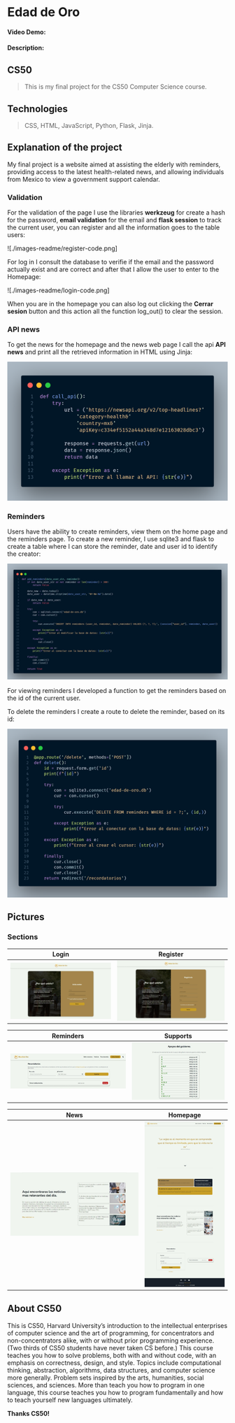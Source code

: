 # Edad de Oro
#### Video Demo:  <URL HERE>
#### Description:

## CS50
>This is my final project for the CS50 Computer Science course.
## Technologies
>CSS, HTML, JavaScript, Python, Flask, Jinja.

## Explanation of the project
My final project is a website aimed at assisting the elderly with reminders, providing access to the latest health-related news, and allowing individuals from Mexico to view a government support calendar.

### Validation

For the validation of the page I use the libraries **werkzeug** for create a hash for the password, **email validation** for the email and **flask session** to track the current user, you can register and all the information goes to the table users:

![./images-readme/register-code.png]

For log in I consult the database to verifie if the email and the password actually exist and are correct and after that I allow the user to enter to the Homepage:

![./images-readme/login-code.png]

When you are in the homepage you can also log out clicking the **Cerrar sesion** button and this action all the function log_out() to clear the session.


### API news

To get the news for the homepage and the news web page I call the api **API news** and print all the retrieved information in HTML using Jinja:

![The call api function](./images-readme/call-api.png)

### Reminders

Users have the ability to create reminders, view them on the home page and the reminders page. To create a new reminder, I use sqlite3 and flask to create a table where I can store the reminder, date and user id to identify the creator:

![The add reminder function](./images-readme/add-reminder.png)

For viewing reminders I developed a function to get the reminders based on the id of the current user.

To delete the reminders I create a route to delete the reminder, based on its id:

![The delete function](./images-readme/delete-reminder.png)

## Pictures

### Sections

| Login                                        | Register                                           |
| -------------------------------------------- | -------------------------------------------------- |
| ![Login picture](./images-readme/login.jpeg) | ![Register picture](./images-readme/register.jpeg) |

| Reminders                                            | Supports                                           |
| ---------------------------------------------------- | -------------------------------------------------- |
| ![Reminders picture](./images-readme/reminders.jpeg) | ![Supports picture](./images-readme/supports.jpeg) |

| News                                       | Homepage                                           |
| ------------------------------------------ | -------------------------------------------------- |
| ![News picture](./images-readme/news.jpeg) | ![Homepage picture](./images-readme/homepage.jpeg) |


## About CS50

This is CS50, Harvard University’s introduction to the intellectual enterprises of computer science and the art of programming, for concentrators and non-concentrators alike, with or without prior programming experience. (Two thirds of CS50 students have never taken CS before.) This course teaches you how to solve problems, both with and without code, with an emphasis on correctness, design, and style. Topics include computational thinking, abstraction, algorithms, data structures, and computer science more generally. Problem sets inspired by the arts, humanities, social sciences, and sciences. More than teach you how to program in one language, this course teaches you how to program fundamentally and how to teach yourself new languages ultimately. 

**Thanks CS50!**